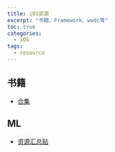 ```yaml
---
title: iOS资源
excerpt: "书籍、Framework、wwdc等"
toc: true
categories:
  - iOS
tags:
  - resource
---
```


## 书籍
- [合集](https://github.com/summerHearts/iOS-Books)

## ML
- [资源汇总贴](https://github.com/alexsosn/iOS_ML)


